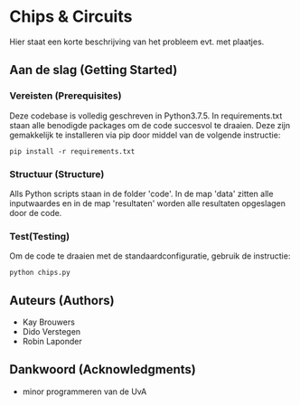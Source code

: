 # Chips & Circuits
Hier staat een korte beschrijving van het probleem evt. met plaatjes.

## Aan de slag (Getting Started)
### Vereisten (Prerequisites)
Deze codebase is volledig geschreven in Python3.7.5. In requirements.txt staan alle benodigde packages om de code succesvol te draaien. Deze zijn gemakkelijk te installeren via pip door middel van de volgende instructie:
```
pip install -r requirements.txt
```

### Structuur (Structure)
Alls Python scripts staan in de folder 'code'. In de map 'data' zitten alle inputwaardes en in de map 'resultaten' worden alle resultaten opgeslagen door de code.

### Test(Testing)
Om de code te draaien met de standaardconfiguratie, gebruik de instructie:
```
python chips.py
```

## Auteurs (Authors)
* Kay Brouwers
* Dido Verstegen
* Robin Laponder

## Dankwoord (Acknowledgments)
* minor programmeren van de UvA